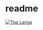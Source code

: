 # readme

[![Top Langs](https://readme-stats-junggernauts-projects.vercel.app/api/top-langs/?username=junggernaut&hide=javascript,html&count-private=true&langs_count=10)](https://github.com/junggernaut/readme-stats)


